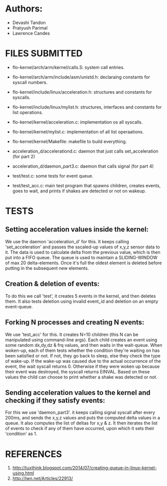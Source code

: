 
# Authors:
- Devashi Tandon
- Pratyush Parimal
- Lawrence Candes

# FILES SUBMITTED

- flo-kernel/arch/arm/kernel/calls.S: system call entries.
- flo-kernel/arch/arm/include/asm/unistd.h: declaraing constants for syscall numbers.
- flo-kernel/include/linux/acceleration.h: structures and constants for syscalls.
- flo-kernel/include/linux/mylist.h: structures, interfaces and constants for list operations.
- flo-kernel/kernel/acceleration.c: implementation os all syscalls.
- flo-kernel/kernel/mylist.c: implementation of all list operaations.
- flo-kernel/kernel/Makefile: makefile to build everything.

- acceleration_d/accelerationd.c: daemon that just calls set_acceleration (for part 2)
- acceleration_d/daemon_part3.c: daemon that calls signal (for part 4)

- test/test.c: some tests for event queue.
- test/test_acc.c: main test program that spawns children, creates events, goes to wait, and prints if shakes are detected or not on wakeup.


# TESTS

Setting acceleration values inside the kernel:
---------------------------------------------
We use the daemon 'acceleration_d' for this. It keeps calling 'set_acceleration' and passes the sscaled-up values of x,y,z sensor data to it. The data is used to calculate delta from the previous value, which is then put into a FIFO queue. The queue is used to maintain a SLIDING-WINDOW of max 20 delta-elements. Once it's full the oldest element is deleted before putting in the subsequent new elements.

Creation & deletion of events:
-----------------------------
To do this we call 'test', it creates 5 events in the kernel, and then deletes them. It also tests deletion using invalid event_id and deletion on an empty event-queue.

Forking N processes and creating N events:
-----------------------------------------
We use 'test_acc' for this. It creates N=10 children (this N can be manipulated using command-line args). Each child creates an event using some random dx,dy,dz & frq values, and then waits in the wait-queue. When woken-up, each of them tests whether the condition they're waiting on has been satisfied or not. If not, they go back to sleep, else they check the type of wake-up. If the wake-up was caused due to the actual occurrence of the event, the wait syscall returns 0. Otherwise if they were woken up because their event was destroyed, the syscall returns EINVAL. Based on these values the child can choose to print whether a shake was detected or not.

Sending acceleration values to the kernel and checking if they satisfy events:
-----------------------------------------------------------------------------
For this we use 'daemon_part3'. it keeps calling signal syscall after every 200ms, and sends the x,y,z values and puts the computed delta values in a queue. It also computes the list of deltas for x,y & z. It then iterates the list of events to check if any of them have occurred, upon which it sets their 'condition' as 1.


# REFERENCES

1. http://tuxthink.blogspot.com/2014/07/creating-queue-in-linux-kernel-using.html
2. http://lwn.net/Articles/22913/
